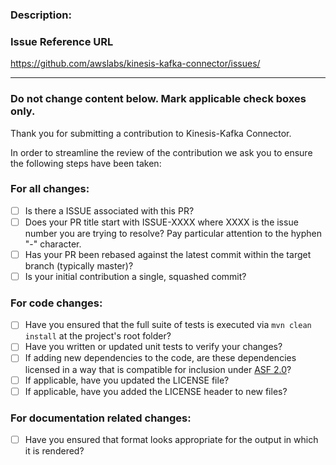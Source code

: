 
### Description:
<Replace with description of the changes>

### Issue Reference URL

https://github.com/awslabs/kinesis-kafka-connector/issues/<NUMBER>

----------
### Do not change content below. Mark applicable check boxes only.

Thank you for submitting a contribution to Kinesis-Kafka Connector.

In order to streamline the review of the contribution we ask you
to ensure the following steps have been taken:

### For all changes:
- [ ] Is there a ISSUE associated with this PR?
- [ ] Does your PR title start with ISSUE-XXXX where XXXX is the issue number you are trying to resolve? Pay particular attention to the hyphen "-" character.
- [ ] Has your PR been rebased against the latest commit within the target branch (typically master)?
- [ ] Is your initial contribution a single, squashed commit?

### For code changes:
- [ ] Have you ensured that the full suite of tests is executed via `mvn clean install` at the project's root folder?
- [ ] Have you written or updated unit tests to verify your changes?
- [ ] If adding new dependencies to the code, are these dependencies licensed in a way that is compatible for inclusion under [ASF 2.0](http://www.apache.org/legal/resolved.html#category-a)? 
- [ ] If applicable, have you updated the LICENSE file?
- [ ] If applicable, have you added the LICENSE header to new files?

### For documentation related changes:
- [ ] Have you ensured that format looks appropriate for the output in which it is rendered?
